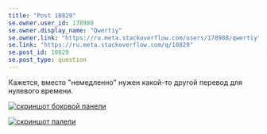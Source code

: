 ```yaml
---
title: "Post 10829"
se.owner.user_id: 178988
se.owner.display_name: "Qwertiy"
se.owner.link: "https://ru.meta.stackoverflow.com/users/178988/qwertiy"
se.link: "https://ru.meta.stackoverflow.com/q/10829"
se.post_id: 10829
se.post_type: question
---
```

<p>Кажется, вместо &quot;немедленно&quot; нужен какой-то другой перевод для нулевого времени.</p>
<p><a href="https://i.stack.imgur.com/RsTm0.png" rel="nofollow noreferrer"><img src="https://i.stack.imgur.com/RsTm0.png" alt="скриншот боковой панели" /></a></p>
<p><a href="https://i.stack.imgur.com/wDiSW.png" rel="nofollow noreferrer"><img src="https://i.stack.imgur.com/wDiSW.png" alt="скриншот палели" /></a></p>

